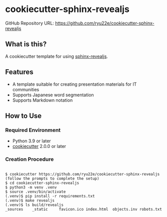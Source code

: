 # cookiecutter-sphinx-revealjs

GitHub Repository URL: <https://github.com/ryu22e/cookiecutter-sphinx-revealjs>

## What is this?
A cookiecutter template for using [sphinx-revealjs](https://sphinx-revealjs.readthedocs.io/en/stable/).

## Features
- A template suitable for creating presentation materials for IT communities
- Supports Japanese word segmentation
- Supports Markdown notation


## How to Use
### Required Environment
- Python 3.9 or later
- [cookiecutter](https://pypi.org/project/cookiecutter/) 2.0.0 or later

### Creation Procedure
```revealjs-code-block:: bash

$ cookiecutter https://github.com/ryu22e/cookiecutter-sphinx-revealjs
(follow the prompts to complete the setup)
$ cd cookiecutter-sphinx-revealjs
$ python3 -m venv .venv
$ source .venv/bin/activate
(.venv)$ pip install -r requirements.txt
(.venv)$ make revealjs
(.venv)$ ls build/revealjs
_sources    _static     favicon.ico index.html  objects.inv robots.txt

```
